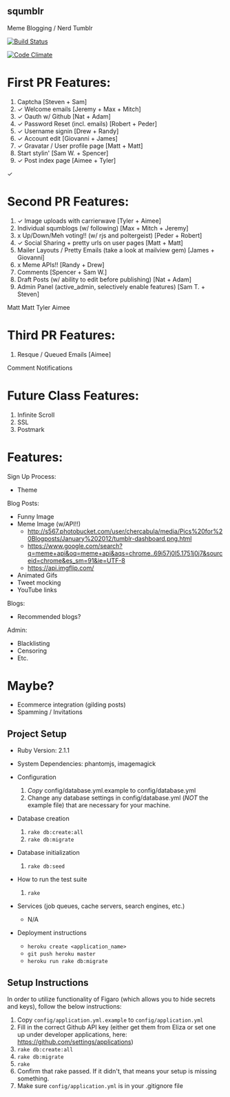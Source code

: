 squmblr
-------

Meme Blogging / Nerd Tumblr

[![Build Status](https://travis-ci.org/elizabrock/squmblr.svg?branch=master)](https://travis-ci.org/elizabrock/squmblr)

[![Code Climate](https://codeclimate.com/github/elizabrock/squmblr.png)](https://codeclimate.com/github/elizabrock/squmblr)


First PR Features:
=========
 1. Captcha [Steven + Sam]
 2. ✓ Welcome emails [Jeremy + Max + Mitch]
 3. ✓ Oauth w/ Github [Nat + Adam]
 4. ✓ Password Reset (incl. emails) [Robert + Peder]
 5. ✓ Username signin [Drew + Randy]
 6. ✓ Account edit [Giovanni + James]
 7. ✓ Gravatar / User profile page [Matt + Matt]
 8. Start stylin' [Sam W. + Spencer]
 9. ✓ Post index page [Aimee + Tyler]

✓

Second PR Features:
==========
 1. ✓ Image uploads with carrierwave [Tyler + Aimee]
 2. Individual squmblogs (w/ following) [Max + Mitch + Jeremy]
 3. x Up/Down/Meh voting!! (w/ rjs and poltergeist) [Peder + Robert]
 4. ✓ Social Sharing + pretty urls on user pages [Matt + Matt]
 5. Mailer Layouts / Pretty Emails (take a look at mailview gem) [James + Giovanni]
 6. x Meme APIs!! [Randy + Drew]
 7. Comments [Spencer + Sam W.]
 8. Draft Posts (w/ ability to edit before publishing) [Nat + Adam]
 9. Admin Panel (active\_admin, selectively enable features) [Sam T. + Steven]

Matt
Matt
Tyler
Aimee

Third PR Features:
==================

 1. Resque / Queued Emails [Aimee]

Comment Notifications

Future Class Features:
======================

 1. Infinite Scroll
 2. SSL
 3. Postmark


Features:
=========

Sign Up Process:

  * Theme

Blog Posts:

  * Funny Image
  * Meme Image (w/API!!)
    * http://s567.photobucket.com/user/chercabula/media/Pics%20for%20Blogposts/January%202012/tumblr-dashboard.png.html
    * https://www.google.com/search?q=meme+api&oq=meme+api&aqs=chrome..69i57j0l5.1751j0j7&sourceid=chrome&es_sm=91&ie=UTF-8
    * https://api.imgflip.com/
  * Animated Gifs
  * Tweet mocking
  * YouTube links

Blogs:

  * Recommended blogs?

Admin:

  * Blacklisting
  * Censoring
  * Etc.

Maybe?
======

  * Ecommerce integration (gilding posts)
  * Spamming / Invitations


## Project Setup

* Ruby Version: 2.1.1
* System Dependencies: phantomjs, imagemagick
* Configuration
    1. *Copy* config/database.yml.example to config/database.yml
    2. Change any database settings in config/database.yml (*NOT* the example file) that are necessary for your machine.

* Database creation
    1. `rake db:create:all`
    2. `rake db:migrate`
* Database initialization
    1. `rake db:seed`
* How to run the test suite
    1. `rake`
* Services (job queues, cache servers, search engines, etc.)
    * N/A
* Deployment instructions
    * `heroku create <application_name>`
    * `git push heroku master`
    * `heroku run rake db:migrate`

## Setup Instructions

In order to utilize functionality of Figaro (which allows you to hide secrets and keys),
follow the below instructions:

1. Copy `config/application.yml.example` to `config/application.yml`
2. Fill in the correct Github API key (either get them from Eliza or set one up under developer applications, here: https://github.com/settings/applications)
3. `rake db:create:all`
4. `rake db:migrate`
5. `rake`
6. Confirm that rake passed.  If it didn't, that means your setup is missing something.
7. Make sure `config/application.yml` is in your .gitignore file
